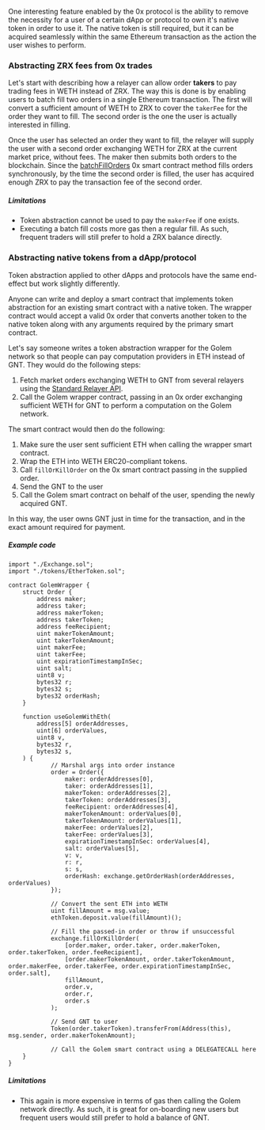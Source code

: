 One interesting feature enabled by the 0x protocol is the ability to remove the necessity for a user of a certain dApp or protocol to own it's native token in order to use it. The native token is still required, but it can be acquired seamlessly within the same Ethereum transaction as the action the user wishes to perform.

### Abstracting ZRX fees from 0x trades

Let's start with describing how a relayer can allow order **takers** to pay trading fees in WETH instead of ZRX. The way this is done is by enabling users to batch fill two orders in a single Ethereum transaction. The first will convert a sufficient amount of WETH to ZRX to cover the `takerFee` for the order they want to fill. The second order is the one the user is actually interested in filling.

Once the user has selected an order they want to fill, the relayer will supply the user with a second order exchanging WETH for ZRX at the current market price, without fees. The maker then submits both orders to the blockchain. Since the [batchFillOrders](https://0xproject.com/docs/contracts#batchFillOrders) 0x smart contract method fills orders synchronously, by the time the second order is filled, the user has acquired enough ZRX to pay the transaction fee of the second order.

##### Limitations

- Token abstraction cannot be used to pay the `makerFee` if one exists.
- Executing a batch fill costs more gas then a regular fill. As such, frequent traders will still prefer to hold a ZRX balance directly.

### Abstracting native tokens from a dApp/protocol

Token abstraction applied to other dApps and protocols have the same end-effect but work slightly differently.

Anyone can write and deploy a smart contract that implements token abstraction for an existing smart contract with a native token. The wrapper contract would accept a valid 0x order that converts another token to the native token along with any arguments required by the primary smart contract.

Let's say someone writes a token abstraction wrapper for the Golem network so that people can pay computation providers in ETH instead of GNT. They would do the following steps:

1. Fetch market orders exchanging WETH to GNT from several relayers using the [Standard Relayer API](https://blog.0xproject.com/introducing-the-0x-standard-relayer-api-8a37bd90a3e).
2. Call the Golem wrapper contract, passing in an 0x order exchanging sufficient WETH for GNT to perform a computation on the Golem network.

The smart contract would then do the following:

1. Make sure the user sent sufficient ETH when calling the wrapper smart contract.
2. Wrap the ETH into WETH ERC20-compliant tokens.
3. Call `fillOrKillOrder` on the 0x smart contract passing in the supplied order.
4. Send the GNT to the user
5. Call the Golem smart contract on behalf of the user, spending the newly acquired GNT.

In this way, the user owns GNT just in time for the transaction, and in the exact amount required for payment.

##### Example code

```
import "./Exchange.sol";
import "./tokens/EtherToken.sol";

contract GolemWrapper {
    struct Order {
        address maker;
        address taker;
        address makerToken;
        address takerToken;
        address feeRecipient;
        uint makerTokenAmount;
        uint takerTokenAmount;
        uint makerFee;
        uint takerFee;
        uint expirationTimestampInSec;
        uint salt;
        uint8 v;
        bytes32 r;
        bytes32 s;
        bytes32 orderHash;
    }

    function useGolemWithEth(
        address[5] orderAddresses,
        uint[6] orderValues,
        uint8 v,
        bytes32 r,
        bytes32 s,
    ) {
            // Marshal args into order instance
            order = Order({
                maker: orderAddresses[0],
                taker: orderAddresses[1],
                makerToken: orderAddresses[2],
                takerToken: orderAddresses[3],
                feeRecipient: orderAddresses[4],
                makerTokenAmount: orderValues[0],
                takerTokenAmount: orderValues[1],
                makerFee: orderValues[2],
                takerFee: orderValues[3],
                expirationTimestampInSec: orderValues[4],
                salt: orderValues[5],
                v: v,
                r: r,
                s: s,
                orderHash: exchange.getOrderHash(orderAddresses, orderValues)
            });

            // Convert the sent ETH into WETH
            uint fillAmount = msg.value;
            ethToken.deposit.value(fillAmount)();

            // Fill the passed-in order or throw if unsuccessful
            exchange.fillOrKillOrder(
                [order.maker, order.taker, order.makerToken, order.takerToken, order.feeRecipient],
                [order.makerTokenAmount, order.takerTokenAmount, order.makerFee, order.takerFee, order.expirationTimestampInSec, order.salt],
                fillAmount,
                order.v,
                order.r,
                order.s
            );

            // Send GNT to user
            Token(order.takerToken).transferFrom(Address(this), msg.sender, order.makerTokenAmount);

            // Call the Golem smart contract using a DELEGATECALL here
    }
}

```

##### Limitations

- This again is more expensive in terms of gas then calling the Golem network directly. As such, it is great for on-boarding new users but frequent users would still prefer to hold a balance of GNT.
